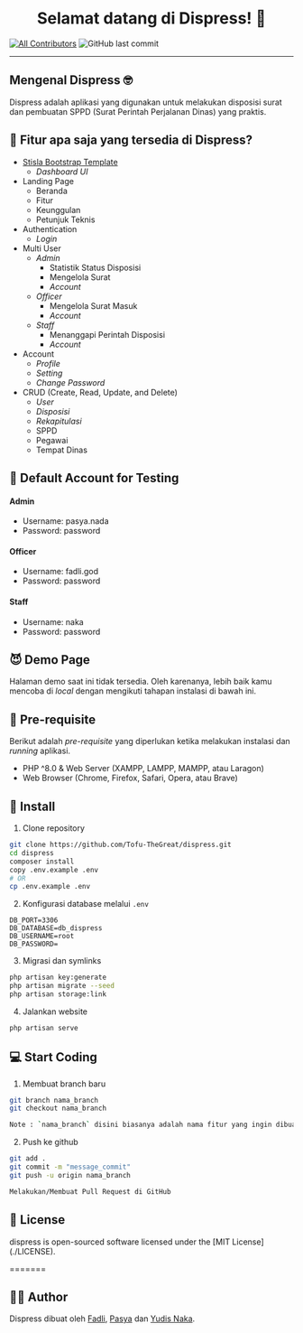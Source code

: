 <h1 align="center">Selamat datang di Dispress! 👋</h1>

[![All Contributors](https://img.shields.io/github/contributors/Tofu-TheGreat/dispress)](https://github.com/Tofu-TheGreat/dispress/graphs/contributors)
![GitHub last commit](https://img.shields.io/github/last-commit/Tofu-TheGreat/dispress)

---

<h2 id="tentang">Mengenal Dispress 🤓</h2>

Dispress adalah aplikasi yang digunakan untuk melakukan disposisi surat dan pembuatan SPPD (Surat Perintah Perjalanan Dinas) yang praktis.

<h2 id="fitur">🤔 Fitur apa saja yang tersedia di Dispress?</h2>

-   [Stisla Bootstrap Template](https://github.com/stisla/stisla)
    -   <i>Dashboard UI</i>
-   Landing Page
    -   Beranda
    -   Fitur
    -   Keunggulan
    -   Petunjuk Teknis
-   Authentication
    -   <i>Login</i>
-   Multi User
    -   <i>Admin</i>
        -   Statistik Status Disposisi
        -   Mengelola Surat
        -   <i>Account</i>
    -   <i>Officer</i>
        -   Mengelola Surat Masuk
        -   <i>Account</i>
    -   <i>Staff</i>
        -   Menanggapi Perintah Disposisi
        -   <i>Account</i>
-   Account
    -   <i>Profile</i>
    -   <i>Setting</i>
    -   <i>Change Password</i>
-   CRUD (Create, Read, Update, and Delete)
    -   <i>User</i>
    -   <i>Disposisi</i>
    -   <i>Rekapitulasi</i>
    -   SPPD
    -   Pegawai
    -   Tempat Dinas

<h2 id="testing-account">🔏 Default Account for Testing</h2>

#### Admin

-   Username: pasya.nada
-   Password: password

#### Officer

-   Username: fadli.god
-   Password: password

#### Staff

-   Username: naka
-   Password: password

<h2 id="demo">😈 Demo Page</h2>

<p>Halaman demo saat ini tidak tersedia. Oleh karenanya, lebih baik kamu mencoba di <i>local</i> dengan mengikuti tahapan instalasi di bawah ini.</p>

<h2 id="syarat">💾 Pre-requisite</h2>

<p>Berikut adalah <i>pre-requisite</i> yang diperlukan ketika melakukan instalasi dan <i>running</i> aplikasi.</p>

-   PHP ^8.0 & Web Server (XAMPP, LAMPP, MAMPP, atau Laragon)
-   Web Browser (Chrome, Firefox, Safari, Opera, atau Brave)

<h2 id="download">🔽 Install</h2>

1. Clone repository

```bash
git clone https://github.com/Tofu-TheGreat/dispress.git
cd dispress
composer install
copy .env.example .env
# OR
cp .env.example .env
```

2. Konfigurasi database melalui `.env`

```
DB_PORT=3306
DB_DATABASE=db_dispress
DB_USERNAME=root
DB_PASSWORD=
```

3. Migrasi dan symlinks

```bash
php artisan key:generate
php artisan migrate --seed
php artisan storage:link
```

4. Jalankan website

```bash
php artisan serve
```

<h2 id="download">💻 Start Coding</h2>

1. Membuat branch baru

```bash
git branch nama_branch
git checkout nama_branch

Note : `nama_branch` disini biasanya adalah nama fitur yang ingin dibuat
```

2. Push ke github

```bash
git add .
git commit -m "message_commit"
git push -u origin nama_branch

Melakukan/Membuat Pull Request di GitHub
```

<h2 id="lisensi">📝 License</h2>


<p>dispress is open-sourced software licensed under the [MIT License](./LICENSE).</p>
=======


<h2 id="pembuat">👯‍♂️ Author</h2>

<p>Dispress dibuat oleh <a href="https://instagram.com/fadli.890">Fadli</a>, <a href="https://instagram.com/syapsya_">Pasya</a> dan <a href="https://instagram.com/valdss._">Yudis Naka</a>.</p>

